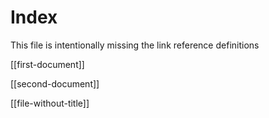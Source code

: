 # Index

This file is intentionally missing the link reference definitions

[[first-document]]

[[second-document]]

[[file-without-title]]
